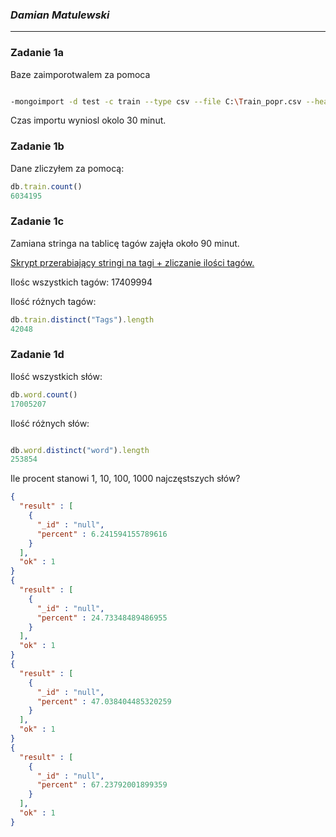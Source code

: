 ### *Damian Matulewski*

----

### Zadanie 1a


Baze zaimporotwalem za pomoca

```sh

-mongoimport -d test -c train --type csv --file C:\Train_popr.csv --headerline

```

Czas importu wyniosl okolo 30 minut.

### Zadanie 1b

Dane zliczyłem za pomocą:

```js
db.train.count()
6034195
```
### Zadanie 1c

Zamiana stringa na tablicę tagów zajęła około 90 minut.

[Skrypt przerabiający stringi na tagi + zliczanie ilości tagów.](../dmatulewski/dmatulewski_Zad1c.php)

Ilośc wszystkich tagów: 17409994

Ilość różnych tagów:
```js
db.train.distinct("Tags").length
42048
```

### Zadanie 1d

Ilość wszystkich słów:

```js
db.word.count()
17005207
```

Ilość różnych słów:
```js

db.word.distinct("word").length
253854
```

Ile procent stanowi 1, 10, 100, 1000 najczęstszych słów?
```json
{
  "result" : [
    {
      "_id" : "null",
      "percent" : 6.241594155789616
    }
  ],
  "ok" : 1
}
{
  "result" : [
    {
      "_id" : "null",
      "percent" : 24.73348489486955
    }
  ],
  "ok" : 1
}
{
  "result" : [
    {
      "_id" : "null",
      "percent" : 47.038404485320259
    }
  ],
  "ok" : 1
}
{
  "result" : [
    {
      "_id" : "null",
      "percent" : 67.23792001899359
    }
  ],
  "ok" : 1
}
```
